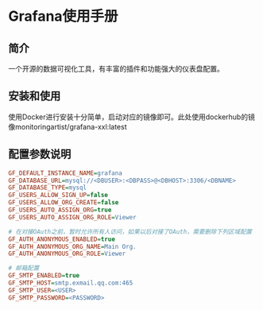 # Grafana使用手册
## 简介
一个开源的数据可视化工具，有丰富的插件和功能强大的仪表盘配置。
## 安装和使用
使用Docker进行安装十分简单，启动对应的镜像即可。此处使用dockerhub的镜像monitoringartist/grafana-xxl:latest
## 配置参数说明
```ini
GF_DEFAULT_INSTANCE_NAME=grafana
GF_DATABASE_URL=mysql://<DBUSER>:<DBPASS>@<DBHOST>:3306/<DBNAME>
GF_DATABASE_TYPE=mysql
GF_USERS_ALLOW_SIGN_UP=false
GF_USERS_ALLOW_ORG_CREATE=false
GF_USERS_AUTO_ASSIGN_ORG=true
GF_USERS_AUTO_ASSIGN_ORG_ROLE=Viewer

# 在对接OAuth之前，暂时允许所有人访问，如果以后对接了OAuth，需要删除下列区域配置
GF_AUTH_ANONYMOUS_ENABLED=true
GF_AUTH_ANONYMOUS_ORG_NAME=Main Org.
GF_AUTH_ANONYMOUS_ORG_ROLE=Viewer

# 邮箱配置
GF_SMTP_ENABLED=true
GF_SMTP_HOST=smtp.exmail.qq.com:465
GF_SMTP_USER=<USER>
GF_SMTP_PASSWORD=<PASSWORD>
```
